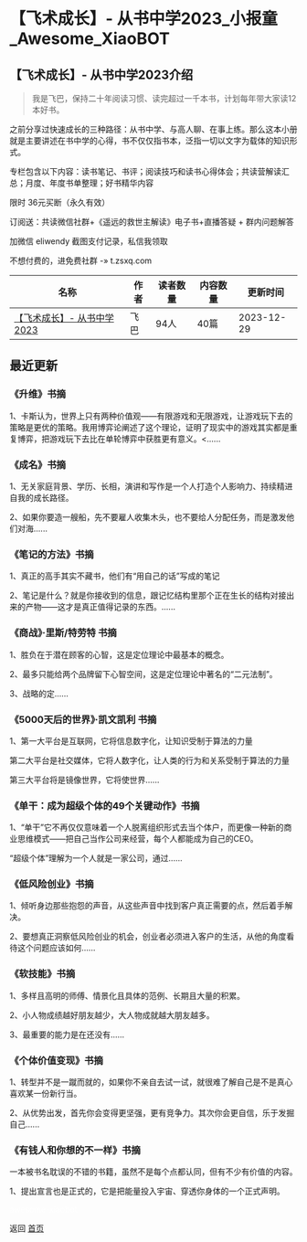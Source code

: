 # 【飞术成长】- 从书中学2023_小报童_Awesome_XiaoBOT

## 【飞术成长】- 从书中学2023介绍
> 我是飞巴，保持二十年阅读习惯、读完超过一千本书，计划每年带大家读12本好书。    
    
之前分享过快速成长的三种路径：从书中学、与高人聊、在事上练。那么这本小册就是主要讲述在书中学的心得，书不仅仅指书本，泛指一切以文字为载体的知识形式。    
    
专栏包含以下内容：读书笔记、书评；阅读技巧和读书心得体会；共读营解读汇总；月度、年度书单整理；好书精华内容    
    
限时 36元买断（永久有效）    
    
订阅送：共读微信社群+《遥远的救世主解读》电子书+直播答疑 + 群内问题解答    
    
加微信 eliwendy 截图支付记录，私信我领取    
    
不想付费的，进免费社群 -» t.zsxq.com  
  


|名称|作者|读者数量|内容数量|更新时间|
|---|---|---|---|---|
|[【飞术成长】- 从书中学2023](https://xiaobot.net/p/FBDS2023?refer=9c3f1c95-a052-465a-9902-f6d75080262a)|飞巴|94人|40篇|2023-12-29|

## 最近更新
### 《升维》书摘

1、卡斯认为，世界上只有两种价值观——有限游戏和无限游戏，让游戏玩下去的策略是更优的策略。我用博弈论阐述了这个理论，证明了现实中的游戏其实都是重复博弈，把游戏玩下去比在单轮博弈中获胜更有意义。<......

### 《成名》书摘

1、无关家庭背景、学历、长相，演讲和写作是一个人打造个人影响力、持续精进自我的成长路径。

2、如果你要造一艘船，先不要雇人收集木头，也不要给人分配任务，而是激发他们对海......

### 《笔记的方法》书摘

1、真正的高手其实不藏书，他们有“用自己的话”写成的笔记

2、笔记是什么？就是你接收到的信息，跟记忆结构里那个正在生长的结构对接出来的产物——这才是真正值得记录的东西。......

### 《商战》·里斯/特劳特 书摘

1、胜负在于潜在顾客的心智，这是定位理论中最基本的概念。

2、最多只能给两个品牌留下心智空间，这是定位理论中著名的“二元法制”。

3、战略的定......

### 《5000天后的世界》·凯文凯利 书摘

1、第一大平台是互联网，它将信息数字化，让知识受制于算法的力量

第二大平台是社交媒体，它将人数字化，让人类的行为和关系受制于算法的力量

第三大平台将是镜像世界，它将使世界......

### 《单干：成为超级个体的49个关键动作》书摘

1、“单干”它不再仅仅意味着一个人脱离组织形式去当个体户，而更像一种新的商业思维模式——把自己当作公司来经营，每个人都能成为自己的CEO。

“超级个体”理解为一个人就是一家公司，通过......

### 《低风险创业》书摘

1、倾听身边那些抱怨的声音，从这些声音中找到客户真正需要的点，然后着手解决。

2、要想真正洞察低风险创业的机会，创业者必须进入客户的生活，从他的角度看待这个问题应该如何......

### 《软技能》书摘

1、多样且高明的师傅、情景化且具体的范例、长期且大量的积累。

2、小人物成绩越好朋友越少，大人物成就越大朋友越多。

3、最重要的能力是在还没有......

### 《个体价值变现》书摘

1、转型并不是一蹴而就的，如果你不亲自去试一试，就很难了解自己是不是真心喜欢某一份新行当。

2、从优势出发，首先你会变得更坚强，更有竞争力。其次你会更自信，乐于发掘自己......

### 《有钱人和你想的不一样》书摘

一本被书名耽误的不错的书籍，虽然不是每个点都认同，但有不少有价值的内容。

1、提出宣言也是正式的，它是把能量投入宇宙、穿透你身体的一个正式声明。




<a href="https://github.com/Reno9527/awesome-xiaobot" style="color: white; text-decoration: none;">awesome-xiaobot</a>

返回 [首页](../README.md)
